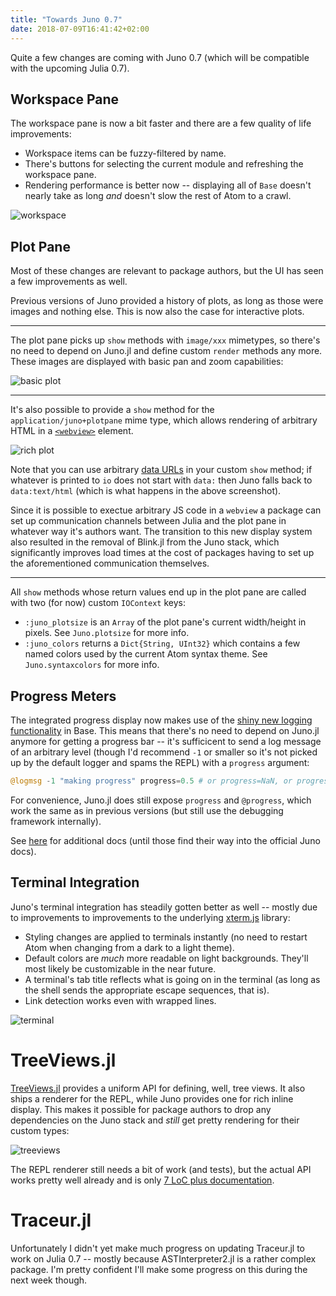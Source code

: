 ```yaml
---
title: "Towards Juno 0.7"
date: 2018-07-09T16:41:42+02:00
---
```


Quite a few changes are coming with Juno 0.7 (which will be compatible with the upcoming Julia 0.7).

## Workspace Pane
The workspace pane is now a bit faster and there are a few quality of life improvements:

  - Workspace items can be fuzzy-filtered by name.
  - There's buttons for selecting the current module and refreshing the workspace pane.
  - Rendering performance is better now -- displaying all of `Base` doesn't nearly take as long *and* doesn't slow the rest of Atom to a crawl.

![workspace](/img/Blogposts/juno-on-07/workspace.png)

## Plot Pane
Most of these changes are relevant to package authors, but the UI has seen a few improvements as well.

Previous versions of Juno provided a history of plots, as long as those were images and
nothing else. This is now also the case for interactive plots.

-----

The plot pane picks up `show` methods with `image/xxx` mimetypes, so there's no need to
depend on Juno.jl and define custom `render` methods any more. These images are displayed
with basic pan and zoom capabilities:

![basic plot](/img/Blogposts/juno-on-07/dumb_plot.png)

-----

It's also possible to provide a `show` method for the `application/juno+plotpane` mime
type, which allows rendering of arbitrary HTML in a [`<webview>`](https://electronjs.org/docs/api/webview-tag)
element.

![rich plot](/img/Blogposts/juno-on-07/smart_plot.png)

Note that you can use arbitrary [data URLs](https://developer.mozilla.org/en-US/docs/Web/HTTP/Basics_of_HTTP/Data_URIs) in your
custom `show` method; if whatever is printed to `io` does not start with `data:` then Juno
falls back to `data:text/html` (which is what happens in the above screenshot).

Since it is possible to exectue arbitrary JS code in a `webview` a package can set up
communication channels between Julia and the plot pane in whatever way it's authors want. The
transition to this new display system also resulted in the removal of Blink.jl from the
Juno stack, which significantly improves load times at the cost of packages having to set up
the aforementioned communication themselves.

-----

All `show` methods whose return values end up in the plot pane are called with two (for now)
custom `IOContext` keys:

  - `:juno_plotsize` is an `Array` of the plot pane's current width/height in pixels. See `Juno.plotsize` for more info.
  - `:juno_colors` returns a `Dict{String, UInt32}` which contains a few named colors used by the current Atom syntax theme. See `Juno.syntaxcolors` for more info.

## Progress Meters
The integrated progress display now makes use of the [shiny new logging functionality](https://docs.julialang.org/en/latest/stdlib/Logging/) in Base. This means that
there's no need to depend on Juno.jl anymore for getting a progress bar -- it's sufficicent
to send a log message of an arbitrary level (though I'd recommend `-1` or smaller so it's not
picked up by the default logger and spams the REPL) with a `progress` argument:
```julia
@logmsg -1 "making progress" progress=0.5 # or progress=NaN, or progress="done"
```
For convenience, Juno.jl does still expose `progress` and `@progress`, which work the same as
in previous versions (but still use the debugging framework internally).

See [here](https://github.com/JunoLab/Atom.jl/blob/857aa7c31e508789e434b5c2a4ba708f4f208565/src/progress.jl#L8-L25) for additional docs (until those find their way into the official Juno docs).


## Terminal Integration
Juno's terminal integration has steadily gotten better as well -- mostly due to improvements
to improvements to the underlying [xterm.js](https://github.com/xtermjs/xterm.js) library:

- Styling changes are applied to terminals instantly (no need to restart Atom when changing from a dark to a light theme).
- Default colors are *much* more readable on light backgrounds. They'll most likely be customizable in the near future.
- A terminal's tab title reflects what is going on in the terminal (as long as the shell sends the appropriate escape sequences, that is).
- Link detection works even with wrapped lines.

![terminal](/img/Blogposts/juno-on-07/terminal.png)

# TreeViews.jl

[TreeViews.jl](https://github.com/pfitzseb/TreeViews.jl) provides a uniform API for
defining, well, tree views. It also ships a renderer for the REPL, while Juno provides one for
rich inline display. This makes it possible for package authors to drop any dependencies on
the Juno stack and *still* get pretty rendering for their custom types:

![treeviews](/img/Blogposts/juno-on-07/treeviews.png)

The REPL renderer still needs a bit of work (and tests), but the actual API works pretty well
already and is only [7 LoC plus documentation](https://github.com/pfitzseb/TreeViews.jl/blob/master/src/TreeViews.jl).

# Traceur.jl
Unfortunately I didn't yet make much progress on updating Traceur.jl to work on Julia 0.7 --
mostly because ASTInterpreter2.jl is a rather complex package. I'm pretty confident I'll
make some progress on this during the next week though.
